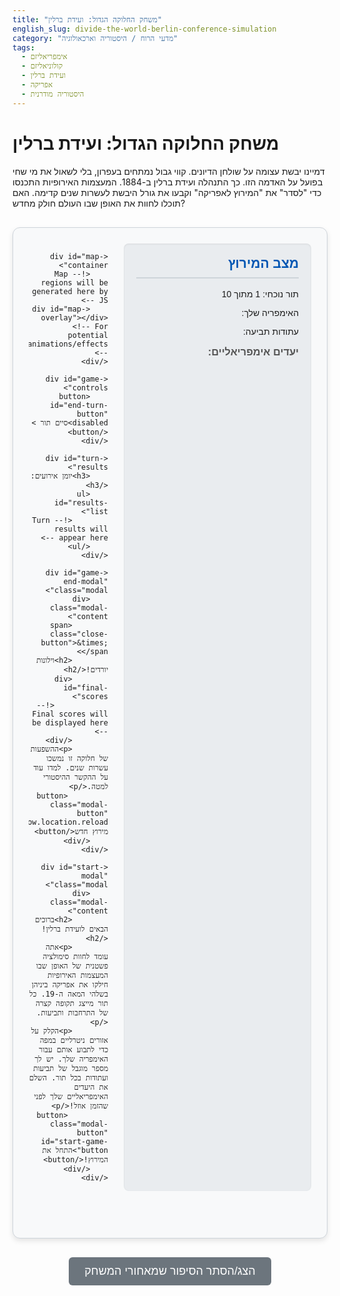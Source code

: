 ```yaml
---
title: "משחק החלוקה הגדול: ועידת ברלין"
english_slug: divide-the-world-berlin-conference-simulation
category: "מדעי הרוח / היסטוריה וארכאולוגיה"
tags:
  - אימפריאליזם
  - קולוניאליזם
  - ועידת ברלין
  - אפריקה
  - היסטוריה מודרנית
---
```

# משחק החלוקה הגדול: ועידת ברלין

דמיינו יבשת עצומה על שולחן הדיונים. קווי גבול נמתחים בעפרון, בלי לשאול את מי שחי בפועל על האדמה הזו. כך התנהלה ועידת ברלין ב-1884. המעצמות האירופיות התכנסו כדי "לסדר" את "המירוץ לאפריקה" וקבעו את גורל היבשת לעשרות שנים קדימה. האם תוכלו לחוות את האופן שבו העולם חולק מחדש?

<div id="berlin-conference-app">
    <div id="game-info">
        <h2>מצב המירוץ</h2>
        <p>תור נוכחי: <span id="current-turn">1</span> מתוך 10</p>
        <p>האימפריה שלך: <span id="player-power-name"></span></p>
        <p>עתודות תביעה: <span id="player-claim-points"></span></p>
        <div id="player-objectives">
            <h3>יעדים אימפריאליים:</h3>
            <ul id="objectives-list">
                <!-- Objectives will be populated here -->
            </ul>
        </div>
    </div>

    <div id="map-container">
        <!-- Map regions will be generated here by JS -->
        <div id="map-overlay"></div> <!-- For potential animations/effects -->
    </div>

    <div id="game-controls">
        <button id="end-turn-button" disabled>סיים תור ></button>
    </div>

    <div id="turn-results">
        <h3>יומן אירועים:</h3>
        <ul id="results-list">
            <!-- Turn results will appear here -->
        </ul>
    </div>

    <div id="game-end-modal" class="modal">
        <div class="modal-content">
            <span class="close-button">&times;</span>
            <h2>וילונות יורדים!</h2>
            <div id="final-scores">
                <!-- Final scores will be displayed here -->
            </div>
            <p>ההשפעות של חלוקה זו נמשכו עשרות שנים. למדו עוד על ההקשר ההיסטורי למטה.</p>
             <button class="modal-button" onclick="window.location.reload()">התחל מירוץ חדש</button>
        </div>
    </div>

    <div id="start-modal" class="modal">
        <div class="modal-content">
            <h2>ברוכים הבאים לועידת ברלין!</h2>
            <p>אתה עומד לחוות סימולציה פשטנית של האופן שבו המעצמות האירופיות חילקו את אפריקה ביניהן בשלהי המאה ה-19. כל תור מייצג תקופה קצרה של התרחבות ותביעות.</p>
            <p>הקלק על אזורים ניטרליים במפה כדי לתבוע אותם עבור האימפריה שלך. יש לך מספר מוגבל של תביעות ועתודות בכל תור. השלם את היעדים האימפריאליים שלך לפני שהזמן אוזל!</p>
             <button class="modal-button" id="start-game-button">התחל את המירוץ!</button>
        </div>
    </div>

</div>

<button id="toggle-explanation-button">הצג/הסתר הסיפור שמאחורי המשחק</button>

<div id="historical-explanation" style="display: none;">
    <h2>הסיפור שמאחורי המשחק: ועידת ברלין והמירוץ לאפריקה</h2>

    <p>סוף המאה ה-19 היה תקופה של תחרות עזה בין מעצמות אירופה. לא רק באירופה עצמה, אלא גם מעבר לים. אפריקה, שהייתה עד אז מוכרת לאירופאים בעיקר דרך קווי החוף ומסעות מחקר פנימה, הפכה למוקד עניין מרכזי. הצורך בחומרי גלם לתעשייה המשתוללת, החיפוש אחר שווקים חדשים למוצרים המוגמרים, והרצון לצבור יוקרה לאומית וכוח אסטרטגי - כל אלו הובילו ל"מירוץ לאפריקה" (The Scramble for Africa).</p>

    <h3>המירוץ מתחמם: למה אפריקה הפכה לפתע אטרקטיבית?</h3>
    <ul>
        <li>**בטן מלאה וכיסים עמוקים:** המהפכה התעשייתית יצרה צורך עצום בחומרי גלם כמו גומי, כותנה, מינרלים יקרים ומוצרי חקלאות טרופית. אפריקה נתפסה כמקור בלתי נדלה למשאבים אלו, וגם כשוק פוטנציאלי למוצרים אירופיים.</li>
        <li>**יוקרה על המפה:** שליטה על מושבות הפכה לסמל לכוח ולמעמד בעולם. כל מעצמה שאפה ש"השמש לעולם לא תשקע על האימפריה שלה".</li>
        <li>**יתרון טכנולוגי מוחץ:** פיתוחים כמו רובה המקסימ (מקלע ראשון), אניות קיטור שאיפשרו תנועה בנהרות פנימה, הטלגרף שאיפשר תקשורת מהירה עם המטרופולין, ותרופות כמו כינין למלריה - כל אלו הפכו את הכיבוש והשליטה לאפשריים יותר מאשר בעבר.</li>
        <li>**תירוצים אידיאולוגיים:** אידיאולוגיות של עליונות גזעית ו"הנטל של האדם הלבן" שימשו להצדקת הכיבוש, בטענה שהאירופאים מביאים "תרבות" ו"קידמה" לעמים ה"פרימיטיביים".</li>
    </ul>

    <p>התחרות הפרועה על אזורים באפריקה איימה להצית סכסוכים בין המעצמות באירופה עצמה. כדי למנוע זאת, יזם הקנצלר הגרמני אוטו פון ביסמרק כינוס בינלאומי - ועידת ברלין.</p>

    <h3>ועידת ברלין (1884-1885): "התייעצות ידידותית" ששינתה עולם</h3>
    <p>14 מדינות, בעיקר אירופיות, התכנסו בברלין. המטרה הרשמית הייתה לדון בסחר ובניווט באפריקה. המטרה הלא-רשמית, והחשובה בהרבה, הייתה לקבוע את הכללים לחלוקת היבשת כדי למנוע התנגשויות בין המעצמות. נציגים אפריקאים לא הוזמנו או נכחו - ההחלטות התקבלו על אפריקה, לא איתה או עבורה.</p>

    <p>עיקרי ההחלטות:</p>
    <ul>
        <li>**"כיבוש אפקטיבי":** נקבע שלא מספיק לתבוע בעלות על אזור על המפה. כדי שתביעה תוכר על ידי המעצמות האחרות, המדינה הטוענת הייתה חייבת להוכיח שהיא שולטת בשטח "בפועל" - כלומר, יש לה שם נוכחות מנהלית, צבאית או כלכלית כלשהי. עיקרון זה הגביר עוד יותר את הבהילות והאגרסיביות של המירוץ.</li>
        <li>**חופש שיט:** נהרות מרכזיים כמו קונגו וניז'ר הוכרזו כנתיבי שיט פתוחים לסחר בינלאומי.</li>
        <li>**מדינת קונגו החופשית:** אגן קונגו העצום הוכר כמדינת חסות תחת שלטונו האישי של המלך ליאופולד השני מבלגיה (לא תחת ממשלת בלגיה). השלטון בקונגו הפך לאחד ממשטרי הניצול האכזריים ביותר בהיסטוריה.</li>
    </ul>

    <h3>קוים על המפה, צלקות על היבשת</h3>
    <p>החלטות הוועידה נתנו לגיטימציה בינלאומית לחלוקה שרירותית של אפריקה. הגבולות ששורטטו בבירות אירופה התעלמו לחלוטין ממבנים חברתיים, תרבויות, קבוצות אתניות וממלכות אפריקאיות קיימות. עמים שונים, לעיתים עוינים זה לזה, אוחדו תחת שלטון קולוניאלי אחד, בעוד קבוצות אתניות אחרות נחתכו בין מספר קולוניות שונות. חלוקה מלאכותית זו הותירה צלקות עמוקות שרבות מהן משפיעות על יציבות וגבולות מדינות אפריקה עד היום.</p>

    <h3>ההשלכות - מחיר הכיבוש</h3>
    <p>ההשלכות על אפריקה היו קשות מנשוא:</p>
    <ul>
        <li>**אובדן ריבונות ועצמאות:** מדינות וממלכות אפריקאיות איבדו את שלטונן העצמי.</li>
        <li>**ניצול כלכלי אכזרי:** משאבי טבע וכוח אדם נוצלו באופן אינטנסיבי לטובת המעצמות. כלכלות מקומיות עוצבו מחדש כדי לשרת את הצרכים האימפריאליים.</li>
        <li>**דיכוי ואלימות:** משטרים קולוניאליים רבים היו אכזריים ודיכאו באלימות התקוממויות ודרישות לעצמאות.</li>
        <li>**ערעור חברתי ותרבותי:** מבנים מסורתיים שובשו, ולעיתים קרובות הוטלו בכוח נורמות וערכים אירופיים.</li>
    </ul>

    <p>ועידת ברלין לא החלה את המירוץ, אך היא הסדירה אותו, האיצה אותו, וסיפקה לו מסגרת ו"חוקים" מוסכמים (אירופית). היא הייתה רגע מכונן בהיסטוריה של הקולוניאליזם באפריקה, וסימלה את הפסגה של שליטת המעצמות האירופיות על העולם.</p>
</div>

<style>
    :root {
        --color-primary: #0056b3; /* Darker blue */
        --color-secondary: #e9ecef; /* Light grey background */
        --color-background: #f8f9fa; /* White background */
        --color-border: #ced4da; /* Border color */
        --color-success: #28a745; /* Green for success */
        --color-danger: #dc3545; /* Red for danger */
        --color-warning: #ffc107; /* Yellow/Orange for warning */
        --color-info: #17a2b8; /* Cyan for info */
        --color-unclaimed: #a0a0a0; /* Unclaimed region */
        --map-bg: #d3e9d3; /* Light green map background */

        --color-britain: #c93a3a; /* Muted Red */
        --color-france: #4a7ed9; /* Muted Blue */
        --color-germany: #4caf50; /* Muted Green */
        --color-belgium: #ff9800; /* Muted Orange */
        /* Add more power colors if adding powers */
    }

    #berlin-conference-app {
        direction: rtl;
        font-family: 'Arial', sans-serif;
        max-width: 960px; /* Increased max width */
        margin: 30px auto; /* More margin */
        padding: 25px; /* More padding */
        border: 1px solid var(--color-border);
        border-radius: 12px; /* More rounded corners */
        background-color: var(--color-background);
        box-shadow: 0 4px 8px rgba(0, 0, 0, 0.1); /* Subtle shadow */
        display: grid;
        grid-template-areas:
            "info map"
            "controls map"
            "results results";
        grid-template-columns: 300px 1fr; /* Adjusted column width */
        gap: 25px; /* Increased gap */
    }

    #game-info {
        grid-area: info;
        background-color: var(--color-secondary);
        padding: 20px;
        border-radius: 8px;
        box-shadow: inset 0 1px 3px rgba(0, 0, 0, 0.08);
    }

    #game-info h2 {
        margin-top: 0;
        color: var(--color-primary);
        border-bottom: 2px solid var(--color-border);
        padding-bottom: 10px;
    }
     #game-info h3 {
         color: #555;
         margin-top: 15px;
         margin-bottom: 10px;
     }

    #player-objectives ul {
        padding-right: 20px;
        list-style-type: "✓ "; /* Custom bullet for completed */
    }
     #player-objectives li {
         margin-bottom: 8px;
         line-height: 1.4;
         list-style-type: "☐ "; /* Custom bullet for pending */
     }
     #player-objectives li.complete {
         text-decoration: line-through;
         color: #666;
         list-style-type: "✅ ";
     }


    #map-container {
        grid-area: map;
        display: grid;
        grid-template-columns: repeat(10, 1fr); /* More fixed grid for better shape simulation */
        grid-template-rows: repeat(12, 1fr); /* More rows */
        gap: 3px; /* Reduced gap for denser map */
        border: 1px solid var(--color-border);
        padding: 10px;
        background-color: var(--map-bg);
        /* aspect-ratio: 1.2 / 1; Removing fixed aspect ratio, rely on grid rows/columns */
        max-height: 600px; /* Allow map to grow taller */
        overflow: hidden;
        border-radius: 8px;
        position: relative; /* Needed for overlay */
    }

    /* Manual shaping of the map using grid-area for a more Africa-like feel */
    #map-container .map-region:nth-child(1) { grid-area: 1 / 5 / auto / 6; } /* Top tip */
    #map-container .map-region:nth-child(2) { grid-area: 1 / 6 / auto / 7; }
    #map-container .map-region:nth-child(3) { grid-area: 2 / 4 / auto / 5; }
    #map-container .map-region:nth-child(4) { grid-area: 2 / 5 / auto / 6; }
    #map-container .map-region:nth-child(5) { grid-area: 2 / 6 / auto / 7; }
    #map-container .map-region:nth-child(6) { grid-area: 2 / 7 / auto / 8; }
    #map-container .map-region:nth-child(7) { grid-area: 3 / 3 / auto / 4; }
    #map-container .map-region:nth-child(8) { grid-area: 3 / 4 / auto / 5; }
    #map-container .map-region:nth-child(9) { grid-area: 3 / 5 / auto / 6; }
    #map-container .map-region:nth-child(10) { grid-area: 3 / 6 / auto / 7; }
    #map-container .map-region:nth-child(11) { grid-area: 3 / 7 / auto / 8; }
    #map-container .map-region:nth-child(12) { grid-area: 3 / 8 / auto / 9; }
    #map-container .map-region:nth-child(13) { grid-area: 4 / 2 / auto / 3; }
    #map-container .map-region:nth-child(14) { grid-area: 4 / 3 / auto / 4; }
    #map-container .map-region:nth-child(15) { grid-area: 4 / 4 / auto / 5; }
    #map-container .map-region:nth-child(16) { grid-area: 4 / 5 / auto / 6; }
    #map-container .map-region:nth-child(17) { grid-area: 4 / 6 / auto / 7; }
    #map-container .map-region:nth-child(18) { grid-area: 4 / 7 / auto / 8; }
    #map-container .map-region:nth-child(19) { grid-area: 4 / 8 / auto / 9; }
    #map-container .map-region:nth-child(20) { grid-area: 5 / 1 / auto / 2; }
    #map-container .map-region:nth-child(21) { grid-area: 5 / 2 / auto / 3; }
    #map-container .map-region:nth-child(22) { grid-area: 5 / 3 / auto / 4; }
    #map-container .map-region:nth-child(23) { grid-area: 5 / 4 / auto / 5; }
    #map-container .map-region:nth-child(24) { grid-area: 5 / 5 / auto / 6; }
    #map-container .map-region:nth-child(25) { grid-area: 5 / 6 / auto / 7; }
    #map-container .map-region:nth-child(26) { grid-area: 5 / 7 / auto / 8; }
    #map-container .map-region:nth-child(27) { grid-area: 5 / 8 / auto / 9; }
    #map-container .map-region:nth-child(28) { grid-area: 5 / 9 / auto / 10; }
    #map-container .map-region:nth-child(29) { grid-area: 6 / 1 / auto / 2; }
    #map-container .map-region:nth-child(30) { grid-area: 6 / 2 / auto / 3; }
    #map-container .map-region:nth-child(31) { grid-area: 6 / 3 / auto / 4; }
    #map-container .map-region:nth-child(32) { grid-area: 6 / 4 / auto / 5; }
    #map-container .map-region:nth-child(33) { grid-area: 6 / 5 / auto / 6; }
    #map-container .map-region:nth-child(34) { grid-area: 6 / 6 / auto / 7; }
    #map-container .map-region:nth-child(35) { grid-area: 6 / 7 / auto / 8; }
    #map-container .map-region:nth-child(36) { grid-area: 6 / 8 / auto / 9; }
    #map-container .map-region:nth-child(37) { grid-area: 6 / 9 / auto / 10; }
    #map-container .map-region:nth-child(38) { grid-area: 7 / 2 / auto / 3; }
    #map-container .map-region:nth-child(39) { grid-area: 7 / 3 / auto / 4; }
    #map-container .map-region:nth-child(40) { grid-area: 7 / 4 / auto / 5; }
    #map-container .map-region:nth-child(41) { grid-area: 7 / 5 / auto / 6; }
    #map-container .map-region:nth-child(42) { grid-area: 7 / 6 / auto / 7; }
    #map-container .map-region:nth-child(43) { grid-area: 7 / 7 / auto / 8; }
    #map-container .map-region:nth-child(44) { grid-area: 7 / 8 / auto / 9; }
    #map-container .map-region:nth-child(45) { grid-area: 8 / 3 / auto / 4; }
    #map-container .map-region:nth-child(46) { grid-area: 8 / 4 / auto / 5; }
    #map-container .map-region:nth-child(47) { grid-area: 8 / 5 / auto / 6; }
    #map-container .map-region:nth-child(48) { grid-area: 8 / 6 / auto / 7; }
    #map-container .map-region:nth-child(49) { grid-area: 9 / 4 / auto / 5; }
    #map-container .map-region:nth-child(50) { grid-area: 9 / 5 / auto / 6; }
    /* If NUM_REGIONS is > 50, need to add more grid-area definitions */


    .map-region {
        background-color: var(--color-unclaimed); /* Unclaimed color */
        border: 1px solid #666;
        cursor: pointer;
        transition: background-color 0.3s ease, border-color 0.3s ease, transform 0.1s ease;
        display: flex;
        align-items: center;
        justify-content: center;
        font-size: 14px; /* Larger icons/text */
        color: rgba(255, 255, 255, 0.9);
        text-shadow: 1px 1px 2px rgba(0, 0, 0, 0.5);
        font-weight: bold;
        position: relative; /* For animation */
        border-radius: 3px;
         overflow: hidden; /* Hide overflowing text/icons if they get big */
    }

    .map-region .region-icon {
        position: absolute;
        top: 50%;
        left: 50%;
        transform: translate(-50%, -50%);
        opacity: 0.8;
        transition: opacity 0.3s ease;
    }
     .map-region.claimed .region-icon {
         display: none; /* Hide icons once claimed */
     }


    .map-region.claimed {
        cursor: default;
        border-color: transparent; /* Hide border when claimed */
    }

    .map-region:not(.claimed):hover {
        background-color: #b0b0b0; /* Darker grey on hover */
         transform: scale(1.05); /* Slightly enlarge on hover */
         z-index: 1; /* Bring to front on hover */
    }
     .map-region:not(.claimed):active {
         transform: scale(0.98); /* Squash effect on click */
     }

     /* Animation for claiming */
     @keyframes pulse {
         0% { box-shadow: 0 0 0 0 rgba(255, 255, 0, 0.7); }
         70% { box-shadow: 0 0 0 10px rgba(255, 255, 0, 0); }
         100% { box-shadow: 0 0 0 0 rgba(255, 255, 0, 0); }
     }
     .map-region.claiming {
         animation: pulse 0.8s ease-out forwards;
         border: 2px dashed var(--color-warning); /* Visual cue for claimed this turn */
     }

     /* Animation for AI claiming */
     @keyframes ai-pulse {
         0% { box-shadow: 0 0 0 0 rgba(255, 0, 0, 0.5); }
         70% { box-shadow: 0 0 0 8px rgba(255, 0, 0, 0); }
         100% { box-shadow: 0 0 0 0 rgba(255, 0, 0, 0); }
     }
     .map-region.ai-claiming {
         animation: ai-pulse 0.6s ease-out forwards;
          border: 2px dashed var(--color-danger); /* Visual cue for claimed by AI this turn */
     }


    #game-controls {
        grid-area: controls;
        display: flex;
        flex-direction: column;
        gap: 15px; /* Increased gap */
        align-items: center;
         padding: 15px;
         background-color: var(--color-secondary);
         border-radius: 8px;
         box-shadow: inset 0 1px 3px rgba(0, 0, 0, 0.08);
    }

    #end-turn-button {
        width: 80%; /* Wider button */
        padding: 12px 25px; /* More padding */
        font-size: 18px; /* Larger font */
        cursor: pointer;
        background-color: var(--color-primary);
        color: white;
        border: none;
        border-radius: 6px;
        transition: background-color 0.3s ease, transform 0.1s ease;
        font-weight: bold;
    }

    #end-turn-button:disabled {
        background-color: #cccccc;
        cursor: not-allowed;
         transform: none;
    }

    #end-turn-button:hover:not(:disabled) {
        background-color: #004085; /* Darker shade on hover */
         transform: translateY(-2px); /* Lift effect on hover */
    }
     #end-turn-button:active:not(:disabled) {
         transform: translateY(0); /* Press effect */
     }


    #turn-results {
        grid-area: results;
        margin-top: 0; /* No top margin needed due to grid */
        padding: 20px;
        border: 1px solid var(--color-border);
        border-radius: 8px;
        background-color: #fff; /* White background for log */
        max-height: 200px; /* Increased height */
        overflow-y: auto;
        box-shadow: 0 1px 3px rgba(0, 0, 0, 0.05);
    }

    #turn-results h3 {
         margin-top: 0;
         color: #333;
         border-bottom: 1px solid var(--color-border);
         padding-bottom: 8px;
         margin-bottom: 10px;
    }

     #turn-results ul {
        list-style: none;
        padding: 0;
        margin: 0;
     }
    #turn-results li {
        margin-bottom: 8px;
        padding-bottom: 8px;
        border-bottom: 1px dotted #e0e0e0;
        font-size: 15px;
         line-height: 1.5;
    }
     #turn-results li:last-child {
         border-bottom: none;
         margin-bottom: 0;
     }
     #turn-results li:first-child {
         font-weight: bold; /* Make newest entry stand out */
     }


    .modal {
        display: none;
        position: fixed;
        z-index: 10; /* Higher z-index */
        left: 0;
        top: 0;
        width: 100%;
        height: 100%;
        overflow: auto;
        background-color: rgba(0,0,0,0.6); /* Darker overlay */
        padding-top: 80px; /* Pushed down slightly */
        backdrop-filter: blur(5px); /* Blur effect */
    }

    .modal-content {
        background-color: #fefefe;
        margin: 5% auto;
        padding: 30px; /* More padding */
        border: 1px solid #888;
        width: 90%;
        max-width: 500px; /* Slightly wider modal */
        border-radius: 12px;
        text-align: center;
        box-shadow: 0 8px 16px rgba(0, 0, 0, 0.2);
        position: relative; /* For close button positioning */
    }
     .modal-content h2 {
         color: var(--color-primary);
         margin-top: 0;
         margin-bottom: 20px;
     }
     .modal-content p {
         margin-bottom: 15px;
         line-height: 1.6;
     }


    .close-button {
        color: #aaa;
        position: absolute;
        top: 15px;
        right: 20px;
        font-size: 30px;
        font-weight: bold;
        cursor: pointer;
        transition: color 0.2s ease;
    }

    .close-button:hover,
    .close-button:focus {
        color: #333;
        text-decoration: none;
    }

     .modal-button {
        padding: 10px 20px;
        font-size: 16px;
        cursor: pointer;
        background-color: var(--color-success);
        color: white;
        border: none;
        border-radius: 5px;
        transition: background-color 0.3s ease, transform 0.1s ease;
        margin-top: 15px;
     }
      .modal-button:hover {
          background-color: #218838;
           transform: translateY(-1px);
      }
       .modal-button:active {
          transform: translateY(0);
       }


    #toggle-explanation-button {
        display: block;
        margin: 30px auto;
        padding: 12px 25px;
        font-size: 18px;
        cursor: pointer;
        background-color: #6c757d; /* Grey button */
        color: white;
        border: none;
        border-radius: 6px;
        transition: background-color 0.3s ease, transform 0.1s ease;
    }
     #toggle-explanation-button:hover {
         background-color: #5a6268;
          transform: translateY(-2px);
     }
     #toggle-explanation-button:active {
         transform: translateY(0);
     }


    #historical-explanation {
        margin-top: 20px;
        padding: 25px;
        border: 1px solid var(--color-border);
        border-radius: 8px;
        background-color: #fefefe;
        direction: rtl;
        font-family: 'Arial', sans-serif;
        max-width: 960px;
        margin: 20px auto;
        line-height: 1.7; /* Increased line height */
        box-shadow: 0 2px 5px rgba(0, 0, 0, 0.07);
    }

    #historical-explanation h2,
    #historical-explanation h3 {
        color: #333;
        margin-bottom: 15px;
        padding-bottom: 5px;
        border-bottom: 1px dotted #ccc;
    }
    #historical-explanation h2 {
        color: var(--color-primary);
         border-bottom: 2px solid var(--color-primary);
          margin-bottom: 20px;
    }


    #historical-explanation ul {
        padding-right: 25px; /* Adjusted padding */
        margin-bottom: 15px;
    }
    #historical-explanation li {
        margin-bottom: 8px;
    }
     #historical-explanation p {
         margin-bottom: 15px;
     }

     /* Specific colors for powers */
     .owner-britain { background-color: var(--color-britain); }
     .owner-france { background-color: var(--color-france); }
     .owner-germany { background-color: var(--color-germany); }
     .owner-belgium { background-color: var(--color-belgium); }
     /* Add more classes for more powers */


</style>

<script>
    document.addEventListener('DOMContentLoaded', () => {
        const mapContainer = document.getElementById('map-container');
        const gameInfo = document.getElementById('game-info');
        const currentTurnSpan = document.getElementById('current-turn');
        const playerPowerNameSpan = document.getElementById('player-power-name');
        const playerClaimPointsSpan = document.getElementById('player-claim-points');
        const objectivesList = document.getElementById('objectives-list');
        const endTurnButton = document.getElementById('end-turn-button');
        const resultsList = document.getElementById('results-list');
        const gameEndModal = document.getElementById('game-end-modal');
        const startModal = document.getElementById('start-modal'); // Added start modal
        const startGameButton = document.getElementById('start-game-button'); // Added start button
        const finalScoresDiv = document.getElementById('final-scores');
        const closeModalButton = gameEndModal.querySelector('.close-button');

        const toggleExplanationButton = document.getElementById('toggle-explanation-button');
        const historicalExplanation = document.getElementById('historical-explanation');

        // Toggle explanation visibility
        toggleExplanationButton.addEventListener('click', () => {
            const isHidden = historicalExplanation.style.display === 'none';
            historicalExplanation.style.display = isHidden ? 'block' : 'none';
            toggleExplanationButton.textContent = isHidden ? 'הסתר הסיפור שמאחורי המשחק' : 'הצג/הסתר הסיפור שמאחורי המשחק';
        });


        // --- Game Setup ---
        const NUM_REGIONS = 50; // Simplified number of regions
        const MAX_TURNS = 10; // Max turns for the simulation

        const playerPowers = [
            { name: 'בריטניה', id: 'britain', color: 'var(--color-britain)' },
            { name: 'צרפת', id: 'france', color: 'var(--color-france)' },
            { name: 'גרמניה', id: 'germany', color: 'var(--color-germany)' },
            { name: 'בלגיה', id: 'belgium', color: 'var(--color-belgium)' },
            // Add more powers as needed
        ];

        const userPlayerId = playerPowers[0].id; // User plays as the first power

        let regions = []; // Array to hold region state
        let turn = 0; // Start at turn 0 before the first turn begins
        let playerClaimPoints = 0;
        const STARTING_CLAIM_POINTS = 3; // Points per turn - Adjusted for smaller map
        let userClaimsThisTurn = 0;
        const MAX_CLAIMS_PER_TURN = 2; // Limit user claims per turn

        // Simple Objectives (can be expanded)
        const OBJECTIVE_TYPES = {
             COASTAL: 'coastal', // Icon: 🌊
             RICH_RESOURCES: 'resources', // Icon: 💎
             INLAND_CONTROL: 'inland' // Icon: 🌳
        };

        // Distribution of region types - Ensure total matches NUM_REGIONS
        const REGION_TYPES = [
             { type: OBJECTIVE_TYPES.COASTAL, count: 12 }, // Approx coastal regions
             { type: OBJECTIVE_TYPES.RICH_RESOURCES, count: 10 }, // Approx resource regions
             { type: OBJECTIVE_TYPES.INLAND_CONTROL, count: NUM_REGIONS - 22 } // Remaining inland regions
        ];


        let playerObjectives = {};
        const NUM_OBJECTIVES_PER_PLAYER = 2; // Number of objectives each player gets
        const OBJECTIVE_POINTS = 10; // Points awarded for completing an objective

        // --- Initialize Game ---
        function initializeGame() {
            regions = [];
            mapContainer.innerHTML = ''; // Clear map
            resultsList.innerHTML = ''; // Clear results
            userClaimsThisTurn = 0; // Reset claims for turn 1
            playerClaimPoints = STARTING_CLAIM_POINTS; // Initial points

            // Assign region types randomly
            const regionTypesPool = [];
             REGION_TYPES.forEach(rt => {
                 for(let i = 0; i < rt.count; i++) {
                     regionTypesPool.push(rt.type);
                 }
             });
             // Shuffle the pool
             for (let i = regionTypesPool.length - 1; i > 0; i--) {
                 const j = Math.floor(Math.random() * (i + 1));
                 [regionTypesPool[i], regionTypesPool[j]] = [regionTypesPool[j], regionTypesPool[i]];
             }


            for (let i = 0; i < NUM_REGIONS; i++) {
                const region = {
                    id: i,
                    owner: null, // null means unclaimed
                    type: regionTypesPool[i] || 'inland', // Assign type from shuffled pool
                    claimedThisTurn: null // Player ID who claimed it this turn
                };
                regions.push(region);

                const regionElement = document.createElement('div');
                regionElement.classList.add('map-region');
                regionElement.dataset.regionId = i;
                regionElement.dataset.regionType = region.type; // Store type on element

                // Add visual indicator for type (emoji/icon)
                 const iconSpan = document.createElement('span');
                 iconSpan.classList.add('region-icon');
                 switch(region.type) {
                     case OBJECTIVE_TYPES.COASTAL: iconSpan.textContent = '🌊'; break;
                     case OBJECTIVE_TYPES.RICH_RESOURCES: iconSpan.textContent = '💎'; break;
                     case OBJECTIVE_TYPES.INLAND_CONTROL: iconSpan.textContent = '🌳'; break;
                     default: iconSpan.textContent = '';
                 }
                 regionElement.appendChild(iconSpan);


                regionElement.addEventListener('click', handleRegionClick);
                mapContainer.appendChild(regionElement);
            }

             // Assign Objectives
             playerObjectives = {}; // Reset objectives
             playerPowers.forEach(power => {
                 playerObjectives[power.id] = [];
                 const availableObjectives = Object.values(OBJECTIVE_TYPES);
                 // Shuffle available objective types for *this player*
                 const playerSpecificObjectivesPool = [...availableObjectives]; // Copy
                  for (let i = playerSpecificObjectivesPool.length - 1; i > 0; i--) {
                     const j = Math.floor(Math.random() * (i + 1));
                     [playerSpecificObjectivesPool[i], playerSpecificObjectivesPool[j]] = [playerSpecificObjectivesPool[j], playerSpecificObjectivesPool[i]];
                 }

                 // Assign N random unique objectives
                 for(let i = 0; i < NUM_OBJECTIVES_PER_PLAYER && i < playerSpecificObjectivesPool.length; i++){
                     playerObjectives[power.id].push({ type: playerSpecificObjectivesPool[i], complete: false });
                 }
             });


            turn = 1; // Game starts on turn 1
            updateGameInfo();
            updateMapDisplay();
            endTurnButton.disabled = false;

             // Update UI for user objectives
             updateObjectivesDisplay();
             addResult(`--- ועידת ברלין נפתחה! תור ${turn} מתחיל. ---`, '#0056b3');
        }

         function updateObjectivesDisplay() {
             objectivesList.innerHTML = '';
             const userObjectives = playerObjectives[userPlayerId];
             userObjectives.forEach(obj => {
                 const li = document.createElement('li');
                 li.classList.toggle('complete', obj.complete);
                 let typeText = '';
                 let typeIcon = '';
                 switch(obj.type) {
                     case OBJECTIVE_TYPES.COASTAL: typeText = 'אזורי חוף'; typeIcon = '🌊'; break;
                     case OBJECTIVE_TYPES.RICH_RESOURCES: typeText = 'אזורי משאבים'; typeIcon = '💎'; break;
                     case OBJECTIVE_TYPES.INLAND_CONTROL: typeText = 'אזורים פנימיים'; typeIcon = '🌳'; break;
                     default: typeText = obj.type; typeIcon = '';
                 }
                  // Simple objective: Own at least 2 of the specific region type
                 const regionsOfType = regions.filter(r => r.type === obj.type);
                 const ownedRegionsOfType = regionsOfType.filter(r => r.owner === userPlayerId);
                 const required = 2; // Threshold can be adjusted
                 li.textContent = `שליטה ב-${required} ${typeText} ${typeIcon} (${ownedRegionsOfType.length}/${required})`;

                 objectivesList.appendChild(li);
             });
         }

        function updateGameInfo() {
            const userPower = playerPowers.find(p => p.id === userPlayerId);
            currentTurnSpan.textContent = turn;
            playerPowerNameSpan.textContent = userPower.name;
            playerClaimPointsSpan.textContent = playerClaimPoints;
        }

        function updateMapDisplay() {
            regions.forEach(region => {
                const regionElement = mapContainer.querySelector(`[data-region-id="${region.id}"]`);
                regionElement.className = 'map-region'; // Reset classes

                if (region.owner) {
                    const ownerPower = playerPowers.find(p => p.id === region.owner);
                    regionElement.style.backgroundColor = ownerPower.color;
                    regionElement.classList.add('claimed', `owner-${region.owner}`);
                     // Remove any temporary claim classes
                     regionElement.classList.remove('claiming', 'ai-claiming');
                     // Ensure icon is hidden
                     const iconSpan = regionElement.querySelector('.region-icon');
                     if(iconSpan) iconSpan.style.display = 'none';

                } else {
                    regionElement.style.backgroundColor = var(--color-unclaimed); // Unclaimed color
                    regionElement.classList.remove('claimed', ...playerPowers.map(p => `owner-${p.id}`));
                     // Ensure icon is visible
                    const iconSpan = regionElement.querySelector('.region-icon');
                    if(iconSpan) iconSpan.style.display = 'block';


                    // Handle temporary claim highlights
                     if (region.claimedThisTurn === userPlayerId) {
                        regionElement.classList.add('claiming');
                     } else if (region.claimedThisTurn !== null) {
                          regionElement.classList.add('ai-claiming');
                     } else {
                         regionElement.classList.remove('claiming', 'ai-claiming');
                     }
                }
            });
        }

        function addResult(text, color = 'black') {
            const li = document.createElement('li');
            li.textContent = text;
            li.style.color = color;
             li.style.opacity = 0; // Start invisible for animation
             li.style.transform = 'translateY(10px)'; // Start slightly down
             li.style.transition = 'opacity 0.5s ease-out, transform 0.5s ease-out';

            resultsList.prepend(li); // Add to the top

             // Trigger animation
             setTimeout(() => {
                 li.style.opacity = 1;
                 li.style.transform = 'translateY(0)';
             }, 50); // Small delay

            // Limit results list length
             while (resultsList.childElementCount > 15) { // Allow a few more results
                 resultsList.removeChild(resultsList.lastChild);
             }
        }

        // --- Player Turn ---
        function handleRegionClick(event) {
            const regionElement = event.target.closest('.map-region'); // Use closest in case icon is clicked
            if (!regionElement) return;

            const regionId = parseInt(regionElement.dataset.regionId);
            const region = regions.find(r => r.id === regionId);

            // Check if click is valid for claiming
            if (region.owner === null && region.claimedThisTurn === null && userClaimsThisTurn < MAX_CLAIMS_PER_TURN && playerClaimPoints > 0) {
                // Simple claiming rule: 1 point per claim
                region.claimedThisTurn = userPlayerId;
                playerClaimPoints--;
                userClaimsThisTurn++;

                 // Add claiming class for animation
                 regionElement.classList.add('claiming');

                addResult(`האימפריה שלך תבעה את אזור מספר ${region.id + 1}!`, 'blue');
                updateGameInfo();
                 updateMapDisplay(); // Update map to show claim highlight


            } else if (region.owner === userPlayerId) {
                // addResult(`אזור מספר ${region.id + 1} כבר בשליטתך.`, '#555'); // Too chatty?
            } else if (region.owner !== null) {
                 const ownerPower = playerPowers.find(p => p.id === region.owner);
                addResult(`אזור מספר ${region.id + 1} כבר נתבע על ידי ${ownerPower.name}!`, 'red');
            } else if (region.claimedThisTurn !== null) {
                const claimedByPower = playerPowers.find(p => p.id === region.claimedThisTurn);
                 addResult(`אזור מספר ${region.id + 1} כבר נתבע על ידי ${claimedByPower.name} בתור זה!`, 'red');
             } else if (userClaimsThisTurn >= MAX_CLAIMS_PER_TURN) {
                 addResult(`הגעת למכסת התביעות שלך בתור זה (${MAX_CLAIMS_PER_TURN}). סיים תור.`, 'orange');
            } else if (playerClaimPoints <= 0) {
                 addResult('אין לך מספיק עתודות תביעה לתבוע אזורים נוספים בתור זה.', 'orange');
             }
        }

        endTurnButton.addEventListener('click', endTurn);

        // --- End Turn / AI Turn / Resolve ---
        function endTurn() {
            endTurnButton.disabled = true;
            addResult(`--- מסתיים תור ${turn} ---`, '#333');

            // AI Claims
            const aiPowers = playerPowers.filter(p => p.id !== userPlayerId);
             // Simple AI: Each AI claims random unclaimed regions if points allow
             aiPowers.forEach(aiPower => {
                 let availableRegionsForAI = regions.filter(r => r.owner === null && r.claimedThisTurn === null);
                 let aiClaimPoints = STARTING_CLAIM_POINTS; // AI also gets points
                 let aiClaims = 0;
                 const aiMaxClaims = 1; // Simple AI claims fewer regions per turn

                 // Shuffle available regions for this AI to make it less predictable
                 for (let i = availableRegionsForAI.length - 1; i > 0; i--) {
                     const j = Math.floor(Math.random() * (i + 1));
                     [availableRegionsForAI[i], availableRegionsForAI[j]] = [availableRegionsForAI[j], availableRegionsForAI[i]];
                 }


                 while(aiClaims < aiMaxClaims && availableRegionsForAI.length > 0 && aiClaimPoints > aiClaims) { // AI uses 1 point per claim
                      // Pick the first available region after shuffle
                     const regionToClaim = availableRegionsForAI.shift(); // Use shift to remove it

                     regionToClaim.claimedThisTurn = aiPower.id;
                     aiClaims++;
                     addResult(`${aiPower.name} נכנסה למירוץ ותבעה את אזור מספר ${regionToClaim.id + 1}.`, aiPower.color);

                      // Add AI claiming class for animation
                     const regionElement = mapContainer.querySelector(`[data-region-id="${regionToClaim.id}"]`);
                     if(regionElement) regionElement.classList.add('ai-claiming');
                 }
             });


             // Resolve claims after a short delay to allow animations to start
             setTimeout(() => {
                 resolveClaims();
             }, 800); // Delay matches animation duration

        }

        function resolveClaims() {
             const claimedRegionsThisTurn = regions.filter(r => r.claimedThisTurn !== null);
            // Resolution priority: User first, then AI in playerPowers order.
            // This simulates user having initiative or a slight advantage in their turn.
             claimedRegionsThisTurn.sort((a, b) => {
                  const order = playerPowers.map(p => p.id);
                  const orderA = order.indexOf(a.claimedThisTurn);
                  const orderB = order.indexOf(b.claimedThisTurn);

                 if (orderA === orderB) {
                     // If same power claimed, potentially a conflict or double claim (handle simply by first processed wins)
                     return 0;
                 }
                 // User gets highest priority (index 0)
                 return orderA - orderB;
             });

            claimedRegionsThisTurn.forEach(region => {
                const claimingPowerId = region.claimedThisTurn;
                const claimingPower = playerPowers.find(p => p.id === claimingPowerId);
                 const regionElement = mapContainer.querySelector(`[data-region-id="${region.id}"]`);


                if (region.owner === null) { // Only assign if not already owned
                    region.owner = claimingPowerId;
                     // Add success animation/class?
                    addResult(`התביעה של ${claimingPower.name} על אזור מספר ${region.id + 1} הצליחה! (כיבוש אפקטיבי!)`, claimingPower.color);
                } else if (region.owner === claimingPowerId) {
                     // This case can happen if AI claims a region user already claimed this turn (lower priority)
                     // Or if AI claims a region AI already claimed this turn (lower priority)
                     // No message needed here, the region is already owned by this power.
                }
                else {
                     // Claim failed because another power already owns it
                     const ownerPower = playerPowers.find(p => p.id === region.owner);
                     addResult(`התביעה של ${claimingPower.name} על אזור מספר ${region.id + 1} נכשלה - האזור בשליטת ${ownerPower.name}.`, 'red');
                 }

                 // Clean up claiming state and classes
                 region.claimedThisTurn = null;
                 if(regionElement) {
                     regionElement.classList.remove('claiming', 'ai-claiming');
                     // Ensure map display is updated after resolution
                      setTimeout(() => {
                          updateMapDisplay();
                      }, 100); // Short delay for final color update
                 }
            });

             // Update objectives status
             playerPowers.forEach(power => {
                 playerObjectives[power.id].forEach(obj => {
                     if (!obj.complete) {
                          const regionsOfType = regions.filter(r => r.type === obj.type);
                          const ownedRegionsOfType = regionsOfType.filter(r => r.owner === power.id);
                         const required = 2; // Threshold
                         if (ownedRegionsOfType.length >= required) {
                             obj.complete = true;
                             if (power.id === userPlayerId) {
                                 addResult(`השלמת יעד אימפריאלי: שליטה ב-${obj.type}ים! (+${OBJECTIVE_POINTS} נקודות סיום)`, 'green');
                             } else {
                                addResult(`${power.name} השלים יעד אימפריאלי: שליטה ב-${obj.type}ים!`, '#555'); // Less prominent for AI
                             }
                         }
                     }
                 });
             });


            // Prepare for next turn
            turn++;
            playerClaimPoints += STARTING_CLAIM_POINTS; // Replenish points
            userClaimsThisTurn = 0;

            updateGameInfo();
            updateObjectivesDisplay(); // Update objective status


            // Check end game conditions
            if (turn > MAX_TURNS || regions.every(r => r.owner !== null)) {
                // Game ends after MAX_TURNS or when all regions are claimed
                endGame();
            } else {
                 addResult(`--- תור ${turn} התחיל! זמן לתביעות חדשות. ---`, '#0056b3');
                endTurnButton.disabled = false;
            }
        }

        // --- End Game ---
        function endGame() {
            endTurnButton.disabled = true;
            addResult("--- ועידת ברלין הסתיימה! המפה נחרצה. ---", 'purple');

            let scores = {};
            playerPowers.forEach(p => scores[p.id] = { regions: 0, objectives: 0, total: 0 });

            regions.forEach(region => {
                if (region.owner) {
                    scores[region.owner].regions++;
                }
            });

             playerPowers.forEach(p => {
                 playerObjectives[p.id].forEach(obj => {
                     if (obj.complete) {
                         scores[p.id].objectives += OBJECTIVE_POINTS; // Points for objectives
                     }
                 });
                 scores[p.id].total = scores[p.id].regions + scores[p[id]].objectives; // Each region is 1 point
             });

             // Calculate points for user - user gets 1 point per region owned
             scores[userPlayerId].total = scores[userPlayerId].regions + scores[userPlayerId].objectives;

             // AI also gets points for regions (optional, depends on desired scoring complexity)
             // Simple score: regions + objectives for everyone
             playerPowers.forEach(p => {
                  if (p.id !== userPlayerId) {
                     scores[p.id].total = scores[p.id].regions + scores[p.id].objectives;
                 }
             });


            // Sort scores for display
            const sortedScores = Object.entries(scores).sort(([, a], [, b]) => b.total - a.total);

            finalScoresDiv.innerHTML = '<h3>תוצאות סופיות:</h3>';
            sortedScores.forEach(([playerId, score]) => {
                 const powerName = playerPowers.find(p => p.id === playerId).name;
                 finalScoresDiv.innerHTML += `<p><strong>${powerName}</strong>: אזורים בשליטה - ${score.regions}, נקודות יעדים - ${score.objectives}, סך הכל - ${score.total} נקודות</p>`;
            });

             // Determine winner
             const winnerId = sortedScores[0][0];
             const winnerName = playerPowers.find(p => p.id === winnerId).name;
             const userPower = playerPowers.find(p => p.id === userPlayerId).name;

             let endMessage = "";
             if (winnerId === userPlayerId) {
                 endMessage = `כל הכבוד! האימפריה של ${userPower} ניצחה במירוץ לאפריקה!`;
             } else {
                  endMessage = `האימפריה של ${winnerName} ניצחה במירוץ! ${userPower} סיימה במקום #${sortedScores.findIndex(([id,]) => id === userPlayerId) + 1}.`;
             }
             finalScoresDiv.innerHTML = `<h3>${endMessage}</h3>` + finalScoresDiv.innerHTML;


            gameEndModal.style.display = "block";
        }

        // Close modal
        closeModalButton.onclick = function() {
            gameEndModal.style.display = "none";
             // Can add logic here to reset or go to a main menu
        }

        // Close modal if clicking outside
        window.onclick = function(event) {
            if (event.target == gameEndModal) {
                gameEndModal.style.display = "none";
            }
             if (event.target == startModal) { // Also close start modal
                startModal.style.display = "none";
            }
        }

         // Start game button in modal
        startGameButton.addEventListener('click', () => {
            startModal.style.display = 'none';
            initializeGame(); // Start the actual game
        });

        // Show start modal when page loads
        startModal.style.display = "block";

        // Initial map display might be needed even before game starts if not using modal
        // updateMapDisplay();
    });
</script>
```